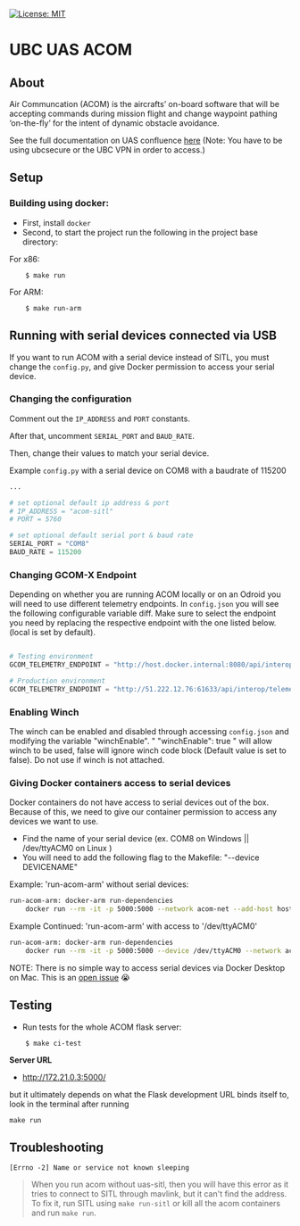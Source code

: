 [![License: MIT](https://img.shields.io/github/license/vintasoftware/django-react-boilerplate.svg)](LICENSE.txt)

# UBC UAS ACOM

## About
Air Communcation (ACOM) is the aircrafts’ on-board software that will be accepting commands during mission flight and change waypoint pathing ‘on-the-fly’ for the intent of dynamic obstacle avoidance.

See the full documentation on UAS confluence [here](http://confluence.ubcuas.com/display/GCOM/ACOM+Documentation) (Note: You have to be using ubcsecure or the UBC VPN in order to access.)

## Setup
### Building using docker:

- First, install `docker`
- Second, to start the project run the following in the project base directory:

For x86:
```shell
    $ make run
```

For ARM:
```shell
    $ make run-arm
```
## Running with serial devices connected via USB
If you want to run ACOM with a serial device instead of SITL, you must change the `config.py`, and give Docker permission to access your serial device.

### Changing the configuration
Comment out the `IP_ADDRESS` and `PORT` constants.

After that, uncomment `SERIAL_PORT` and `BAUD_RATE`.

Then, change their values to match your serial device.

Example `config.py` with a serial device on COM8 with a baudrate of 115200
```py
...

# set optional default ip address & port
# IP_ADDRESS = "acom-sitl"
# PORT = 5760

# set optional default serial port & baud rate
SERIAL_PORT = "COM8"
BAUD_RATE = 115200
```

### Changing GCOM-X Endpoint
Depending on whether you are running ACOM locally or on an Odroid you will need to use different telemetry endpoints. In `config.json` you will see the following configurable variable diff. Make sure to select the endpoint you need by replacing the respective endpoint with the one listed below. (local is set by default).
```py

# Testing environment
GCOM_TELEMETRY_ENDPOINT = "http://host.docker.internal:8080/api/interop/telemetry"

# Production environment
GCOM_TELEMETRY_ENDPOINT = "http://51.222.12.76:61633/api/interop/telemetry"
```

### Enabling Winch
The winch can be enabled and disabled through accessing `config.json` and modifying the variable "winchEnable". " "winchEnable": true " will allow winch to be used, false will ignore winch code block (Default value is set to false). Do not use if winch is not attached.

### Giving Docker containers access to serial devices
Docker containers do not have access to serial devices out of the box. Because of this, we need to give our container permission to access any devices we want to use.
- Find the name of your serial device (ex. COM8 on Windows || /dev/ttyACM0 on Linux )
- You will need to add the following flag to the Makefile: "--device DEVICENAME"

Example: 'run-acom-arm' without serial devices:
```bash
run-acom-arm: docker-arm run-dependencies
	docker run --rm -it -p 5000:5000 --network acom-net --add-host host.docker.internal:host-gateway --name acom-acom ubcuas/acom:arm
```
Example Continued: 'run-acom-arm' with access to '/dev/ttyACM0'
```bash
run-acom-arm: docker-arm run-dependencies
	docker run --rm -it -p 5000:5000 --device /dev/ttyACM0 --network acom-net --add-host host.docker.internal:host-gateway --name acom-acom ubcuas/acom:arm
```
NOTE: There is no simple way to access serial devices via Docker Desktop on Mac. This is an [open issue](https://github.com/docker/for-mac/issues/900) 😭
## Testing
- Run tests for the whole ACOM flask server:
```shell
	$ make ci-test
```

**Server URL**

- http://172.21.0.3:5000/

but it ultimately depends on what the Flask development URL binds itself to, look in the terminal after running
```
make run
```

## Troubleshooting

`[Errno -2] Name or service not known sleeping`
> When you run acom without uas-sitl, then you will have this error as it tries to connect to SITL through mavlink, but it can't find the address. To fix it, run SITL using `make run-sitl` or kill all the acom containers and run `make run`.

